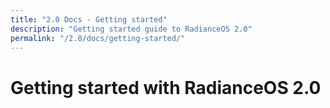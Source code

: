 ```yaml
---
title: "2.0 Docs - Getting started"
description: "Getting started guide to RadianceOS 2.0"
permalink: "/2.0/docs/getting-started/"
---
```


# Getting started with RadianceOS 2.0
